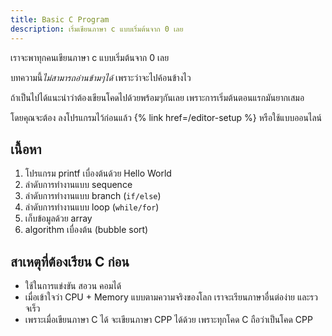 ```yaml
---
title: Basic C Program
description: เริ่มเขียนภาษา c แบบเริ่มต้นจาก 0 เลย
---
```


เราจะพาทุกคนเขียนภาษา c แบบเริ่มต้นจาก 0 เลย

บทความนี้*ไม่สามารถอ่านข้ามๆได้* เพราะว่าจะไปค้อนข้างไว

ถ้าเป็นไปได้แนะนำว่าต้องเขียนโคดไปด้วยพร้อมๆกันเลย เพราะการเริ่มต้นตอนแรกมันยากเสมอ

โดยคุณจะต้อง ลงโปรแกรมไว้ก่อนแล้ว {% link href=/editor-setup %} หรือใช้แบบออนไลน์

## เนื้อหา

1. โปรแกรม printf เบื่องต้นด้วย Hello World
1. ลำดับการทำงานแบบ sequence
1. ลำดับการทำงานแบบ branch (`if/else`)
1. ลำดับการทำงานแบบ loop (`while/for`)
1. เก็บข้อมูลด้วย array
1. algorithm เบื่องต้น (bubble sort)

## สาเหตุที่ต้องเรียน C ก่อน

- ใช้ในการแข่งขัน สอวน คอมได้
- เมื่อเข้าใจว่า CPU + Memory แบบตามความจริงของโลก เราจะเรียนภาษาอื่นต่อง่าย และรวจเร็ว
- เพราะเมื่อเขียนภาษา C ได้ จะเขียนภาษา CPP ได้ด้วย เพราะทุกโคด C ถือว่าเป็นโคด CPP
